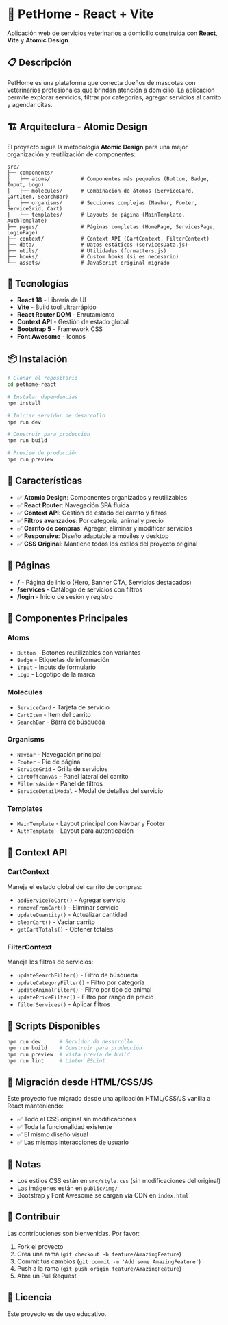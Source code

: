 # 🐾 PetHome - React + Vite

Aplicación web de servicios veterinarios a domicilio construida con **React**, **Vite** y **Atomic Design**.

## 📋 Descripción

PetHome es una plataforma que conecta dueños de mascotas con veterinarios profesionales que brindan atención a domicilio. La aplicación permite explorar servicios, filtrar por categorías, agregar servicios al carrito y agendar citas.

## 🏗️ Arquitectura - Atomic Design

El proyecto sigue la metodología **Atomic Design** para una mejor organización y reutilización de componentes:

```
src/
├── components/
│   ├── atoms/          # Componentes más pequeños (Button, Badge, Input, Logo)
│   ├── molecules/      # Combinación de átomos (ServiceCard, CartItem, SearchBar)
│   ├── organisms/      # Secciones complejas (Navbar, Footer, ServiceGrid, Cart)
│   └── templates/      # Layouts de página (MainTemplate, AuthTemplate)
├── pages/              # Páginas completas (HomePage, ServicesPage, LoginPage)
├── context/            # Context API (CartContext, FilterContext)
├── data/               # Datos estáticos (servicesData.js)
├── utils/              # Utilidades (formatters.js)
├── hooks/              # Custom hooks (si es necesario)
└── assets/             # JavaScript original migrado
```

## 🚀 Tecnologías

- **React 18** - Librería de UI
- **Vite** - Build tool ultrarrápido
- **React Router DOM** - Enrutamiento
- **Context API** - Gestión de estado global
- **Bootstrap 5** - Framework CSS
- **Font Awesome** - Iconos

## 📦 Instalación

```bash
# Clonar el repositorio
cd pethome-react

# Instalar dependencias
npm install

# Iniciar servidor de desarrollo
npm run dev

# Construir para producción
npm run build

# Preview de producción
npm run preview
```

## 🎨 Características

- ✅ **Atomic Design**: Componentes organizados y reutilizables
- ✅ **React Router**: Navegación SPA fluida
- ✅ **Context API**: Gestión de estado del carrito y filtros
- ✅ **Filtros avanzados**: Por categoría, animal y precio
- ✅ **Carrito de compras**: Agregar, eliminar y modificar servicios
- ✅ **Responsive**: Diseño adaptable a móviles y desktop
- ✅ **CSS Original**: Mantiene todos los estilos del proyecto original

## 📄 Páginas

- **/** - Página de inicio (Hero, Banner CTA, Servicios destacados)
- **/services** - Catálogo de servicios con filtros
- **/login** - Inicio de sesión y registro

## 🧩 Componentes Principales

### Atoms
- `Button` - Botones reutilizables con variantes
- `Badge` - Etiquetas de información
- `Input` - Inputs de formulario
- `Logo` - Logotipo de la marca

### Molecules
- `ServiceCard` - Tarjeta de servicio
- `CartItem` - Item del carrito
- `SearchBar` - Barra de búsqueda

### Organisms
- `Navbar` - Navegación principal
- `Footer` - Pie de página
- `ServiceGrid` - Grilla de servicios
- `CartOffcanvas` - Panel lateral del carrito
- `FiltersAside` - Panel de filtros
- `ServiceDetailModal` - Modal de detalles del servicio

### Templates
- `MainTemplate` - Layout principal con Navbar y Footer
- `AuthTemplate` - Layout para autenticación

## 🔧 Context API

### CartContext
Maneja el estado global del carrito de compras:
- `addServiceToCart()` - Agregar servicio
- `removeFromCart()` - Eliminar servicio
- `updateQuantity()` - Actualizar cantidad
- `clearCart()` - Vaciar carrito
- `getCartTotals()` - Obtener totales

### FilterContext
Maneja los filtros de servicios:
- `updateSearchFilter()` - Filtro de búsqueda
- `updateCategoryFilter()` - Filtro por categoría
- `updateAnimalFilter()` - Filtro por tipo de animal
- `updatePriceFilter()` - Filtro por rango de precio
- `filterServices()` - Aplicar filtros

## 📱 Scripts Disponibles

```bash
npm run dev      # Servidor de desarrollo
npm run build    # Construir para producción
npm run preview  # Vista previa de build
npm run lint     # Linter ESLint
```

## 🎯 Migración desde HTML/CSS/JS

Este proyecto fue migrado desde una aplicación HTML/CSS/JS vanilla a React manteniendo:
- ✅ Todo el CSS original sin modificaciones
- ✅ Toda la funcionalidad existente
- ✅ El mismo diseño visual
- ✅ Las mismas interacciones de usuario

## 📝 Notas

- Los estilos CSS están en `src/style.css` (sin modificaciones del original)
- Las imágenes están en `public/img/`
- Bootstrap y Font Awesome se cargan vía CDN en `index.html`

## 🤝 Contribuir

Las contribuciones son bienvenidas. Por favor:
1. Fork el proyecto
2. Crea una rama (`git checkout -b feature/AmazingFeature`)
3. Commit tus cambios (`git commit -m 'Add some AmazingFeature'`)
4. Push a la rama (`git push origin feature/AmazingFeature`)
5. Abre un Pull Request

## 📄 Licencia

Este proyecto es de uso educativo.